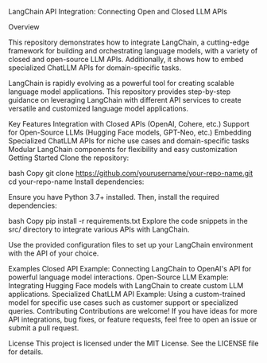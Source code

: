 LangChain API Integration: Connecting Open and Closed LLM APIs 


Overview


This repository demonstrates how to integrate LangChain, a cutting-edge framework for building and orchestrating language models, with a variety of closed and open-source LLM APIs. Additionally, it shows how to embed specialized ChatLLM APIs for domain-specific tasks.



LangChain is rapidly evolving as a powerful tool for creating scalable language model applications. This repository provides step-by-step guidance on leveraging LangChain with different API services to create versatile and customized language model applications.



Key Features
Integration with Closed APIs (OpenAI, Cohere, etc.)
Support for Open-Source LLMs (Hugging Face models, GPT-Neo, etc.)
Embedding Specialized ChatLLM APIs for niche use cases and domain-specific tasks
Modular LangChain components for flexibility and easy customization
Getting Started
Clone the repository:

bash
Copy
git clone https://github.com/yourusername/your-repo-name.git
cd your-repo-name
Install dependencies:

Ensure you have Python 3.7+ installed. Then, install the required dependencies:

bash
Copy
pip install -r requirements.txt
Explore the code snippets in the src/ directory to integrate various APIs with LangChain.

Use the provided configuration files to set up your LangChain environment with the API of your choice.

Examples
Closed API Example: Connecting LangChain to OpenAI's API for powerful language model interactions.
Open-Source LLM Example: Integrating Hugging Face models with LangChain to create custom LLM applications.
Specialized ChatLLM API Example: Using a custom-trained model for specific use cases such as customer support or specialized queries.
Contributing
Contributions are welcome! If you have ideas for more API integrations, bug fixes, or feature requests, feel free to open an issue or submit a pull request.

License
This project is licensed under the MIT License. See the LICENSE file for details.
